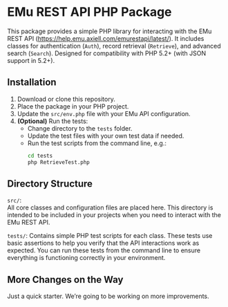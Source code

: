 # EMu REST API PHP Package

This package provides a simple PHP library for interacting with the EMu REST API (https://help.emu.axiell.com/emurestapi/latest/). It includes classes for authentication (`Auth`), record retrieval (`Retrieve`), and advanced search (`Search`). Designed for compatibility with PHP 5.2+ (with JSON support in 5.2+).

## Installation

1. Download or clone this repository.
2. Place the package in your PHP project.
3. Update the `src/env.php` file with your EMu API configuration.
4. **(Optional)** Run the tests:
   - Change directory to the `tests` folder.
   - Update the test files with your own test data if needed.
   - Run the test scripts from the command line, e.g.:
     ```bash
     cd tests
     php RetrieveTest.php
     ```

## Directory Structure

`src/`:  
  All core classes and configuration files are placed here. This directory is intended to be included in your projects when you need to interact with the EMu REST API.

`tests/`: 
  Contains simple PHP test scripts for each class. These tests use basic assertions to help you verify that the API interactions work as expected. You can run these tests from the command line to ensure everything is functioning correctly in your environment.
  

## More Changes on the Way
Just a quick starter. We’re going to be working on more improvements. 



